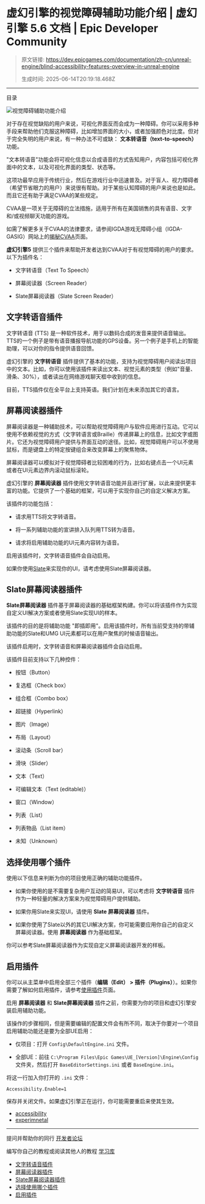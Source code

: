 # 虚幻引擎的视觉障碍辅助功能介绍 | 虚幻引擎 5.6 文档 | Epic Developer Community

> 原文链接: https://dev.epicgames.com/documentation/zh-cn/unreal-engine/blind-accessibility-features-overview-in-unreal-engine
> 
> 生成时间: 2025-06-14T20:19:18.468Z

---

目录

![视觉障碍辅助功能介绍](https://dev.epicgames.com/community/api/documentation/image/c6099e2d-e9a2-4519-b6e8-df9205585780?resizing_type=fill&width=1920&height=335)

对于存在视觉缺陷的用户来说，可视化界面反而会成为一种障碍。你可以采用多种手段来帮助他们克服这种障碍，比如增加界面的大小，或者加强颜色对比度。但对于完全失明的用户来说，有一种办法不可或缺： **文本转语音（text-to-speech）** 功能。

"文本转语音"功能会将可视化信息以合成语音的方式告知用户，内容包括可视化界面中的文本，以及可视化界面的类型、状态等。

这项功最早应用于传统行业，然后在游戏行业中迅速普及。对于盲人、视力障碍者（希望节省眼力的用户）来说很有帮助。对于某些认知障碍的用户来说也是如此。而且它还有助于满足CVAA的某些规定。

CVAA是一项关于无障碍的立法措施，适用于所有在美国销售的具有语音、文字和/或视频聊天功能的游戏。

如需了解更多关于CVAA的法律要求，请参阅IGDA游戏无障碍小组（IGDA-GASIG）网站上的[揭秘CVAA](https://igda-gasig.org/what-and-why/demystifying-cvaa/)页面。

**虚幻引擎5** 提供三个插件来帮助开发者达到CVAA对于有视觉障碍的用户的要求。以下为插件名：

-   文字转语音（Text To Speech）
    
-   屏幕阅读器（Screen Reader）
    
-   Slate屏幕阅读器（Slate Screen Reader）
    

## 文字转语音插件

文字转语音 (TTS) 是一种软件技术，用于以数码合成的发音来提供语音输出。TTS的一个例子是带有语音播报导航功能的GPS设备。另一个例子是手机上的智能助理，可以对你的指令提供语音回馈。

虚幻引擎的 **文字转语音** 插件提供了基本的功能，支持为视觉障碍用户阅读出项目中的文本。比如，你可以使用该插件来读出文本、视觉元素的类型（例如"音量、滑条、30%），或者读出在网络游戏聊天框中收到的信息。

目前，TTS插件仅在全平台上支持英语。我们计划在未来添加其它的语言。

## 屏幕阅读器插件

屏幕阅读器是一种辅助技术，可以帮助视觉障碍用户与软件应用进行互动。它可以使用不依赖视觉的方式（文字转语言或Braille）传递屏幕上的信息，比如文字或图片。它还为视觉障碍用户提供与界面互动的途径。比如，视觉障碍用户可以不使用鼠标，而是键盘上的特定按键组合来改变屏幕上的聚焦物体。

屏幕阅读器可以模拟对于视觉障碍者比较困难的行为，比如右键点击一个UI元素或者在UI元素边界内滚动鼠标滚轮。

虚幻引擎的 **屏幕阅读器** 插件使用文字转语音功能并且进行扩展，以此来提供更丰富的功能。它提供了一个基础的框架，可以用于实现你自己的自定义解决方案。

该插件的功能包括：

-   请求用TTS将文字转语音。
    
-   将一系列辅助功能的宣讲排入队列用TTS转为语音。
    
-   请求将启用辅助功能的UI元素内容转为语音。
    

启用该插件时，文字转语音插件会自动启用。

如果你使用[Slate](/documentation/zh-cn/unreal-engine/slate-overview-for-unreal-engine)来实现你的UI，请考虑使用Slate屏幕阅读器。

## Slate屏幕阅读器插件

**Slate屏幕阅读器** 插件基于屏幕阅读器的基础框架构建。你可以将该插件作为实现自定义UI解决方案或者使用Slate实现UI的样本。

该插件的目的是将辅助功能 "即插即用"。启用该插件时，所有当前受支持的带辅助功能的Slate和UMG UI元素都可以在用户聚焦的时候语音输出。

该插件启用时，文字转语音和屏幕阅读器插件会自动启用。

该插件目前支持以下几种控件：

-   按钮（Button）
    
-   复选框（Check box）
    
-   组合框（Combo box）
    
-   超链接（Hyperlink）
    
-   图片（Image）
    
-   布局（Layout）
    
-   滚动条（Scroll bar）
    
-   滑块（Slider）
    
-   文本（Text）
    
-   可编辑文本（Text (editable)）
    
-   窗口（Window）
    
-   列表（List）
    
-   列表物品（List item）
    
-   未知（Unknown）
    

## 选择使用哪个插件

使用以下信息来判断为你的项目使用正确的辅助功能插件。

-   如果你使用的是不需要复杂用户互动的简易UI，可以考虑将 **文字转语音** 插件作为一种轻量的解决方案来为视觉障碍用户提供辅助。
    
-   如果你用Slate来实现UI，请使用 **Slate 屏幕阅读器** 插件。
    
-   如果你使用了Slate以外的其它UI解决方案，你可能需要应用你自己的自定义屏幕阅读器。使用 **屏幕阅读器** 作为基础框架。
    

你可以参考Slate屏幕阅读器作为实现自定义屏幕阅读器开发的样板。

## 启用插件

你可以从主菜单中启用全部三个插件（**编辑（Edit） > 插件（Plugins）**）。如果你需要了解如何启用插件，请参考[使用插件](/documentation/zh-cn/unreal-engine/working-with-plugins-in-unreal-engine)页面。

启用 **屏幕阅读器** 和 **Slate屏幕阅读器** 插件之前，你需要为你的项目和虚幻引擎安装启用辅助功能。

该操作的步骤相同，但是需要编辑的配置文件会有所不同，取决于你要对一个项目启用辅助功能还是要为全部UE启用：

-   仅项目：打开 `Config\DefaultEngine.ini` 文件。
    
-   全部UE：前往 `C:\Program Files\Epic Games\UE_[Version]\Engine\Config` 文件夹，然后打开 `BaseEditorSettings.ini` 或者 `BaseEngine.ini`。
    

将这一行加入你打开的 `.ini` 文件：

`Accessibility.Enable=1`

保存并关闭文件。如果虚幻引擎正在运行，你可能需要重启来使其生效。

-   [accessibility](https://dev.epicgames.com/community/search?query=accessibility)
-   [experimnetal](https://dev.epicgames.com/community/search?query=experimnetal)

* * *

提问并帮助你的同行 [开发者论坛](https://forums.unrealengine.com/categories?tag=unreal-engine)

编写你自己的教程或阅读其他人的教程 [学习库](https://dev.epicgames.com/community/unreal-engine/learning)

-   [文字转语音插件](/documentation/zh-cn/unreal-engine/blind-accessibility-features-overview-in-unreal-engine#%E6%96%87%E5%AD%97%E8%BD%AC%E8%AF%AD%E9%9F%B3%E6%8F%92%E4%BB%B6)
-   [屏幕阅读器插件](/documentation/zh-cn/unreal-engine/blind-accessibility-features-overview-in-unreal-engine#%E5%B1%8F%E5%B9%95%E9%98%85%E8%AF%BB%E5%99%A8%E6%8F%92%E4%BB%B6)
-   [Slate屏幕阅读器插件](/documentation/zh-cn/unreal-engine/blind-accessibility-features-overview-in-unreal-engine#slate%E5%B1%8F%E5%B9%95%E9%98%85%E8%AF%BB%E5%99%A8%E6%8F%92%E4%BB%B6)
-   [选择使用哪个插件](/documentation/zh-cn/unreal-engine/blind-accessibility-features-overview-in-unreal-engine#%E9%80%89%E6%8B%A9%E4%BD%BF%E7%94%A8%E5%93%AA%E4%B8%AA%E6%8F%92%E4%BB%B6)
-   [启用插件](/documentation/zh-cn/unreal-engine/blind-accessibility-features-overview-in-unreal-engine#%E5%90%AF%E7%94%A8%E6%8F%92%E4%BB%B6)